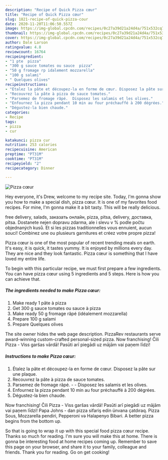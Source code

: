 ```yaml
---
description: "Recipe of Quick Pizza cœur"
title: "Recipe of Quick Pizza cœur"
slug: 1821-recipe-of-quick-pizza-cour
date: 2020-11-20T11:06:50.557Z
image: https://img-global.cpcdn.com/recipes/0c27a39d21a24d4a/751x532cq70/pizza-coeur-photo-principale-de-la-recette.jpg
thumbnail: https://img-global.cpcdn.com/recipes/0c27a39d21a24d4a/751x532cq70/pizza-coeur-photo-principale-de-la-recette.jpg
cover: https://img-global.cpcdn.com/recipes/0c27a39d21a24d4a/751x532cq70/pizza-coeur-photo-principale-de-la-recette.jpg
author: Dale Larson
ratingvalue: 4.8
reviewcount: 16764
recipeingredient:
- "1 pte  pizza"
- "300 g sauce tomates ou sauce  pizza"
- "50 g fromage rp idalement mozzarella"
- "100 g salami"
- " Quelques olives"
recipeinstructions:
- "Étalez la pâte et découpez-la en forme de cœur. Disposez la pâte sur une plaque."
- "Recouvrez la pâte à pizza de sauce tomates."
- "Parsemez de fromage râpé.  Disposez les salamis et les olives."
- "Enfournez la pizza pendant 10 min au four préchauffé à 200 dégrées."
- "Dégustez-la bien chaude."
categories:
- Recipe
tags:
- pizza
- cur

katakunci: pizza cur 
nutrition: 253 calories
recipecuisine: American
preptime: "PT31M"
cooktime: "PT31M"
recipeyield: "2"
recipecategory: Dinner

---
```



![Pizza cœur](https://img-global.cpcdn.com/recipes/0c27a39d21a24d4a/751x532cq70/pizza-coeur-photo-principale-de-la-recette.jpg)

Hey everyone, it's Drew, welcome to my recipe site. Today, I'm gonna show you how to make a special dish, pizza cœur. It is one of my favorites food recipes. For mine, I'm gonna make it a bit tasty. This will be really delicious.

free delivery, salads, заказать онлайн, pizza, pitsa, delivery, доставка, pitsa. Dostanete nejen dopravu zdarma, ale i slevu v % podle počtu objednaných kusů. Et si les pizzas traditionnelles vous ennuient, aucun souci! Combinez une ou plusieurs garnitures et créez votre propre pizza!

Pizza cœur is one of the most popular of recent trending meals on earth. It's easy, it is quick, it tastes yummy. It is enjoyed by millions every day. They are nice and they look fantastic. Pizza cœur is something that I have loved my entire life.


To begin with this particular recipe, we must first prepare a few ingredients. You can have pizza cœur using 5 ingredients and 5 steps. Here is how you can achieve that.

<!--inarticleads1-->

##### The ingredients needed to make Pizza cœur:

1. Make ready 1 pâte à pizza
1. Get 300 g sauce tomates ou sauce à pizza
1. Make ready 50 g fromage râpé (idéalement mozzarella)
1. Prepare 100 g salami
1. Prepare  Quelques olives


The site owner hides the web page description. PizzaRev restaurants serve award-winning custom-crafted personal-sized pizza. Now franchising! Čili Pizza - Viss garšas vārdā! Pasūti arī piegādi uz mājām vai paņem līdzi! 

<!--inarticleads2-->

##### Instructions to make Pizza cœur:

1. Étalez la pâte et découpez-la en forme de cœur. Disposez la pâte sur une plaque.
1. Recouvrez la pâte à pizza de sauce tomates.
1. Parsemez de fromage râpé. -  - Disposez les salamis et les olives.
1. Enfournez la pizza pendant 10 min au four préchauffé à 200 dégrées.
1. Dégustez-la bien chaude.


Now franchising! Čili Pizza - Viss garšas vārdā! Pasūti arī piegādi uz mājām vai paņem līdzi! Papa Johns - dan pizza sifariş edin ünvana çatdıraq. Pizza Sous, Mozzarella pendiri, Pepperoni və Halapenyo Bibəri. A better pizza begins from the bottom up. 

So that is going to wrap it up with this special food pizza cœur recipe. Thanks so much for reading. I'm sure you will make this at home. There is gonna be interesting food at home recipes coming up. Remember to save this page on your browser, and share it to your family, colleague and friends. Thank you for reading. Go on get cooking!

